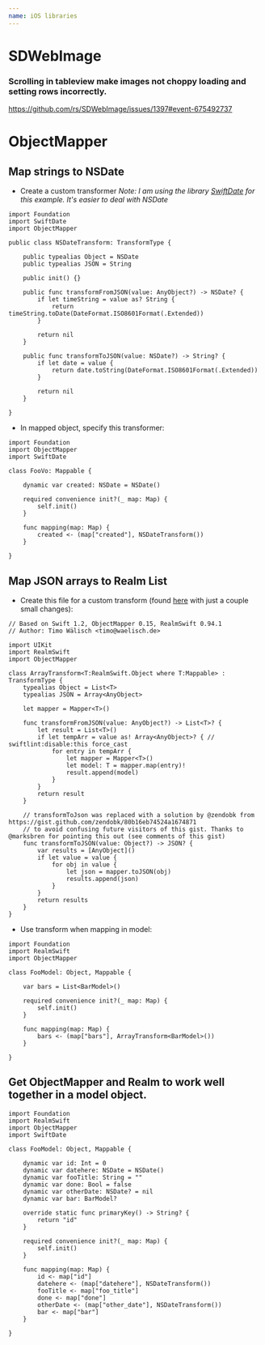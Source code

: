 ```yaml
---
name: iOS libraries
---
```


# SDWebImage

### Scrolling in tableview make images not choppy loading and setting rows incorrectly.

https://github.com/rs/SDWebImage/issues/1397#event-675492737

# ObjectMapper

## Map strings to NSDate

* Create a custom transformer
*Note: I am using the library [SwiftDate](https://github.com/malcommac/SwiftDate) for this example. It's easier to deal with NSDate*

```
import Foundation
import SwiftDate
import ObjectMapper

public class NSDateTransform: TransformType {

    public typealias Object = NSDate
    public typealias JSON = String

    public init() {}

    public func transformFromJSON(value: AnyObject?) -> NSDate? {
        if let timeString = value as? String {
            return timeString.toDate(DateFormat.ISO8601Format(.Extended))
        }

        return nil
    }

    public func transformToJSON(value: NSDate?) -> String? {
        if let date = value {
            return date.toString(DateFormat.ISO8601Format(.Extended))
        }

        return nil
    }

}
```

* In mapped object, specify this transformer:

```
import Foundation
import ObjectMapper
import SwiftDate

class FooVo: Mappable {

    dynamic var created: NSDate = NSDate()

    required convenience init?(_ map: Map) {
        self.init()
    }

    func mapping(map: Map) {
        created <- (map["created"], NSDateTransform())
    }

}
```

## Map JSON arrays to Realm List

* Create this file for a custom transform (found [here](https://gist.github.com/Jerrot/fe233a94c5427a4ec29b) with just a couple small changes):

```
// Based on Swift 1.2, ObjectMapper 0.15, RealmSwift 0.94.1
// Author: Timo Wälisch <timo@waelisch.de>

import UIKit
import RealmSwift
import ObjectMapper

class ArrayTransform<T:RealmSwift.Object where T:Mappable> : TransformType {
    typealias Object = List<T>
    typealias JSON = Array<AnyObject>

    let mapper = Mapper<T>()

    func transformFromJSON(value: AnyObject?) -> List<T>? {
        let result = List<T>()
        if let tempArr = value as! Array<AnyObject>? { // swiftlint:disable:this force_cast
            for entry in tempArr {
                let mapper = Mapper<T>()
                let model: T = mapper.map(entry)!
                result.append(model)
            }
        }
        return result
    }

    // transformToJson was replaced with a solution by @zendobk from https://gist.github.com/zendobk/80b16eb74524a1674871
    // to avoid confusing future visitors of this gist. Thanks to @marksbren for pointing this out (see comments of this gist)
    func transformToJSON(value: Object?) -> JSON? {
        var results = [AnyObject]()
        if let value = value {
            for obj in value {
                let json = mapper.toJSON(obj)
                results.append(json)
            }
        }
        return results
    }
}
```

*  Use transform when mapping in model:

```
import Foundation
import RealmSwift
import ObjectMapper

class FooModel: Object, Mappable {

    var bars = List<BarModel>()    

    required convenience init?(_ map: Map) {
        self.init()
    }

    func mapping(map: Map) {
        bars <- (map["bars"], ArrayTransform<BarModel>())
    }

}
```

## Get ObjectMapper and Realm to work well together in a model object.

```
import Foundation
import RealmSwift
import ObjectMapper
import SwiftDate

class FooModel: Object, Mappable {

    dynamic var id: Int = 0
    dynamic var datehere: NSDate = NSDate()
    dynamic var fooTitle: String = ""
    dynamic var done: Bool = false
    dynamic var otherDate: NSDate? = nil
    dynamic var bar: BarModel?

    override static func primaryKey() -> String? {
        return "id"
    }

    required convenience init?(_ map: Map) {
        self.init()
    }

    func mapping(map: Map) {
        id <- map["id"]
        datehere <- (map["datehere"], NSDateTransform())
        fooTitle <- map["foo_title"]
        done <- map["done"]
        otherDate <- (map["other_date"], NSDateTransform())
        bar <- map["bar"]
    }

}
```
